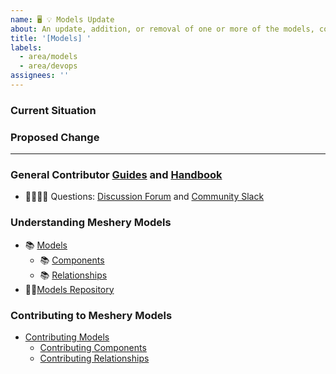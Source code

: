 ```yaml
---
name: 🖥 💡 Models Update
about: An update, addition, or removal of one or more of the models, components, relationships, workflows, or policies within Meshery Models.
title: '[Models] '
labels:
  - area/models
  - area/devops
assignees: ''
---
```


### Current Situation

<!-- A brief description of the current state of Models -->

### Proposed Change

<!-- A brief description of the change. -->

---

### General Contributor [Guides](https://docs.meshery.io/project/contributing) and [Handbook](https://layer5.io/community/handbook)

- 🙋🏾🙋🏼 Questions: [Discussion Forum](https://meshery.io/community#community-forums) and [Community Slack](https://slack.meshery.io)

### Understanding Meshery Models

- 📚 [Models](https://docs.meshery.io/concepts/logical/models)
  - 📚 [Components](https://docs.meshery.io/concepts/logical/components)
  - 📚 [Relationships](https://docs.meshery.io/concepts/logical/components)
- 👨‍💻[Models Repository](https://github.com/meshery/meshery/tree/master/server/meshmodel)

### Contributing to Meshery Models

- [Contributing Models](https://docs.meshery.io/project/contributing/contributing-models)
  - [Contributing Components](https://docs.meshery.io/project/contributing/contributing-components)
  - [Contributing Relationships](https://docs.meshery.io/project/contributing/contributing-relationships)

 <!-- ### Instructions for Policies
 - [Contributing Policies](https://docs.meshery.io/project/contributing/contributing-policies)
  -->
